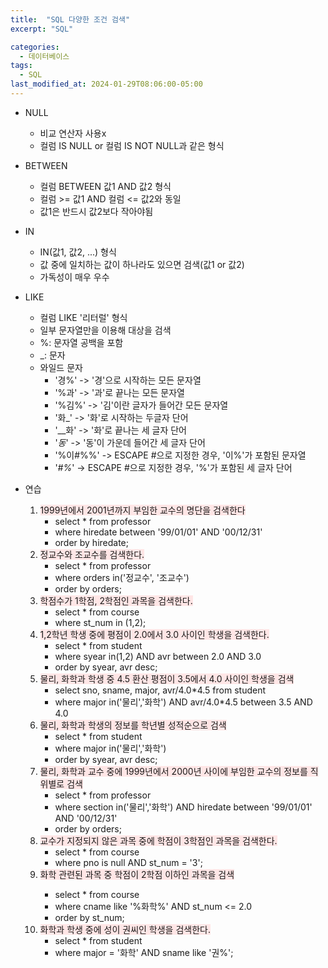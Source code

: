 ```yaml
---
title:  "SQL 다양한 조건 검색"
excerpt: "SQL"

categories:
  - 데이터베이스
tags:
  - SQL
last_modified_at: 2024-01-29T08:06:00-05:00
---
```


+ NULL
    - 비교 연산자 사용x
    - 컬럼 IS NULL or 컬럼 IS NOT NULL과 같은 형식

+ BETWEEN
    - 컬럼 BETWEEN 값1 AND 값2 형식
    - 컬럼 >= 값1 AND 컬럼 <= 값2와 동일
    - 값1은 반드시 값2보다 작아야됨

+ IN
    - IN(값1, 값2, ...) 형식
    - 값 중에 일치하는 값이 하나라도 있으면 검색(값1 or 값2) 
    - 가독성이 매우 우수
    
+ LIKE
    - 컬럼 LIKE '리터럴' 형식
    - 일부 문자열만을 이용해 대상을 검색
    - %: 문자열 공백을 포함
    - _: 문자
    - 와일드 문자
        * '경%' -> '경'으로 시작하는 모든 문자열
        * '%과' -> '과'로 끝나는 모든 문자열
        * '%김%' -> '김'이란 글자가 들어간 모든 문자열
        * '화_' -> '화'로 시작하는 두글자 단어
        * '__화' -> '화'로 끝나는 세 글자 단어
        * '_동_' -> '동'이 가운데 들어간 세 글자 단어
        * '%이#%%' -> ESCAPE #으로 지정한 경우, '이%'가 포함된 문자열 
        * '_#%_' -> ESCAPE #으로 지정한 경우, '%'가 포함된 세 글자 단어

+ 연습
    1. <span style="background-color:#FFE6E6">1999년에서 2001년까지 부임한 교수의 명단을 검색한다</span>
        - select * from professor
        - where hiredate between '99/01/01' AND '00/12/31'
        - order by hiredate;
    1. <span style="background-color:#FFE6E6">정교수와 조교수를 검색한다.</span>
        - select * from professor
        - where orders in('정교수', '조교수')
        - order by orders;
    1. <span style="background-color:#FFE6E6">학점수가 1학점, 2학점인 과목을 검색한다.</span>
        - select * from course
        - where st_num in (1,2);
    1. <span style="background-color:#FFE6E6">1,2학년 학생 중에 평점이 2.0에서 3.0 사이인 학생을 검색한다.</span>
        - select * from student
        - where syear in(1,2) AND avr between 2.0 AND 3.0
        - order by syear, avr desc;
    1. <span style="background-color:#FFE6E6">물리, 화학과 학생 중 4.5 환산 평점이 3.5에서 4.0 사이인 학생을 검색</span>
        - select sno, sname, major, avr/4.0*4.5 from student
        - where major in('물리','화학') AND avr/4.0*4.5 between 3.5 AND 4.0
    1. <span style="background-color:#FFE6E6">물리, 화학과 학생의 정보를 학년별 성적순으로 검색</span>
        - select * from student
        - where major in('물리','화학')
        - order by syear, avr desc;
    1. <span style="background-color:#FFE6E6">물리, 화학과 교수 중에 1999년에서 2000년 사이에 부임한 교수의 정보를 직위별로 검색</span>
        - select * from professor
        - where section in('물리','화학') AND hiredate between '99/01/01' AND '00/12/31'
        - order by orders;
    1. <span style="background-color:#FFE6E6">교수가 지정되지 않은 과목 중에 학점이 3학점인 과목을 검색한다.</span>
        - select * from course
        - where pno is null AND st_num = '3';
    1. <span style="background-color:#FFE6E6">화학 관련된 과목 중 학점이 2학점 이하인 과목을 검색
        - select * from course</span>
        - where cname like '%화학%' AND st_num <= 2.0
        - order by st_num;
    1. <span style="background-color:#FFE6E6">화학과 학생 중에 성이 권씨인 학생을 검색한다.</span>
        - select * from student
        - where major = '화학' AND sname like '권%';
    
